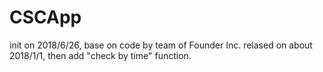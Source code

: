 # CSCApp

init on 2018/6/26, base on code by team of Founder Inc. relased on about 2018/1/1, then add "check by time" function.